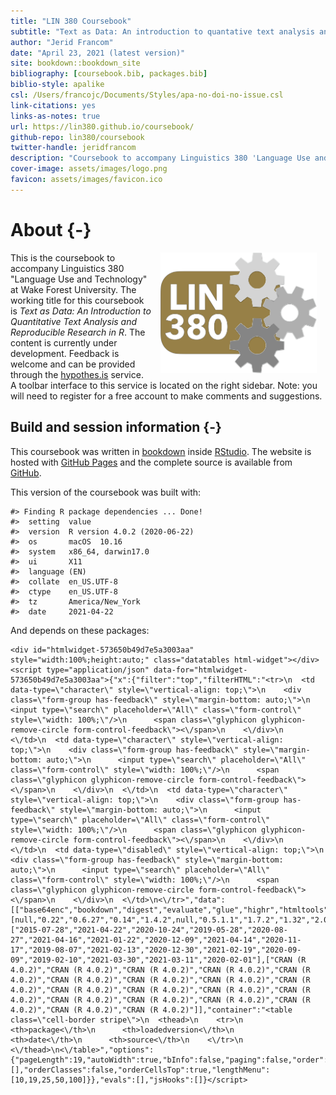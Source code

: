 ```yaml
--- 
title: "LIN 380 Coursebook"
subtitle: "Text as Data: An introduction to quantative text analysis and reproducible research with R"
author: "Jerid Francom"
date: "April 23, 2021 (latest version)"
site: bookdown::bookdown_site
bibliography: [coursebook.bib, packages.bib]
biblio-style: apalike
csl: /Users/francojc/Documents/Styles/apa-no-doi-no-issue.csl
link-citations: yes
links-as-notes: true
url: https://lin380.github.io/coursebook/
github-repo: lin380/coursebook
twitter-handle: jeridfrancom
description: "Coursebook to accompany Linguistics 380 'Language Use and Technology'"
cover-image: assets/images/logo.png
favicon: assets/images/favicon.ico
---
```


# About {-}





<img src="assets/images/logo.png" width="250" alt="Cover image" align="right" style="margin: 0 1em 0 1em" /> This is the coursebook to accompany Linguistics 380 "Language Use and Technology" at Wake Forest University. The working title for this coursebook is *Text as Data: An Introduction to Quantitative Text Analysis and Reproducible Research in R*. The content is currently under development. Feedback is welcome and can be provided through the [hypothes.is](https://web.hypothes.is/) service. A toolbar interface to this service is located on the right sidebar. Note: you will need to register for a free account to make comments and suggestions.


## Build and session information {-}

This coursebook was written in [bookdown](http://bookdown.org/) inside [RStudio](http://www.rstudio.com/ide/). The website is hosted with [GitHub Pages](https://pages.github.com/) and the complete source is available from [GitHub](https://github.com/lin380).

<!-- and automatically updated after every commit by [Travis-CI](https://travis-ci.org).  -->


This version of the coursebook was built with:


```
#> Finding R package dependencies ... Done!
#>  setting  value                       
#>  version  R version 4.0.2 (2020-06-22)
#>  os       macOS  10.16                
#>  system   x86_64, darwin17.0          
#>  ui       X11                         
#>  language (EN)                        
#>  collate  en_US.UTF-8                 
#>  ctype    en_US.UTF-8                 
#>  tz       America/New_York            
#>  date     2021-04-22
```

And depends on these packages:


```{=html}
<div id="htmlwidget-573650b49d7e5a3003aa" style="width:100%;height:auto;" class="datatables html-widget"></div>
<script type="application/json" data-for="htmlwidget-573650b49d7e5a3003aa">{"x":{"filter":"top","filterHTML":"<tr>\n  <td data-type=\"character\" style=\"vertical-align: top;\">\n    <div class=\"form-group has-feedback\" style=\"margin-bottom: auto;\">\n      <input type=\"search\" placeholder=\"All\" class=\"form-control\" style=\"width: 100%;\"/>\n      <span class=\"glyphicon glyphicon-remove-circle form-control-feedback\"><\/span>\n    <\/div>\n  <\/td>\n  <td data-type=\"character\" style=\"vertical-align: top;\">\n    <div class=\"form-group has-feedback\" style=\"margin-bottom: auto;\">\n      <input type=\"search\" placeholder=\"All\" class=\"form-control\" style=\"width: 100%;\"/>\n      <span class=\"glyphicon glyphicon-remove-circle form-control-feedback\"><\/span>\n    <\/div>\n  <\/td>\n  <td data-type=\"character\" style=\"vertical-align: top;\">\n    <div class=\"form-group has-feedback\" style=\"margin-bottom: auto;\">\n      <input type=\"search\" placeholder=\"All\" class=\"form-control\" style=\"width: 100%;\"/>\n      <span class=\"glyphicon glyphicon-remove-circle form-control-feedback\"><\/span>\n    <\/div>\n  <\/td>\n  <td data-type=\"disabled\" style=\"vertical-align: top;\">\n    <div class=\"form-group has-feedback\" style=\"margin-bottom: auto;\">\n      <input type=\"search\" placeholder=\"All\" class=\"form-control\" style=\"width: 100%;\"/>\n      <span class=\"glyphicon glyphicon-remove-circle form-control-feedback\"><\/span>\n    <\/div>\n  <\/td>\n<\/tr>","data":[["base64enc","bookdown","digest","evaluate","glue","highr","htmltools","jsonlite","knitr","magrittr","markdown","mime","rlang","rmarkdown","stringi","stringr","tinytex","xfun","yaml"],[null,"0.22","0.6.27","0.14","1.4.2",null,"0.5.1.1","1.7.2","1.32","2.0.1",null,null,"0.4.10","2.7","1.5.3","1.4.0",null,"0.22","2.2.1"],["2015-07-28","2021-04-22","2020-10-24","2019-05-28","2020-08-27","2021-04-16","2021-01-22","2020-12-09","2021-04-14","2020-11-17","2019-08-07","2021-02-13","2020-12-30","2021-02-19","2020-09-09","2019-02-10","2021-03-30","2021-03-11","2020-02-01"],["CRAN (R 4.0.2)","CRAN (R 4.0.2)","CRAN (R 4.0.2)","CRAN (R 4.0.2)","CRAN (R 4.0.2)","CRAN (R 4.0.2)","CRAN (R 4.0.2)","CRAN (R 4.0.2)","CRAN (R 4.0.2)","CRAN (R 4.0.2)","CRAN (R 4.0.2)","CRAN (R 4.0.2)","CRAN (R 4.0.2)","CRAN (R 4.0.2)","CRAN (R 4.0.2)","CRAN (R 4.0.2)","CRAN (R 4.0.2)","CRAN (R 4.0.2)","CRAN (R 4.0.2)"]],"container":"<table class=\"cell-border stripe\">\n  <thead>\n    <tr>\n      <th>package<\/th>\n      <th>loadedversion<\/th>\n      <th>date<\/th>\n      <th>source<\/th>\n    <\/tr>\n  <\/thead>\n<\/table>","options":{"pageLength":19,"autoWidth":true,"bInfo":false,"paging":false,"order":[],"orderClasses":false,"orderCellsTop":true,"lengthMenu":[10,19,25,50,100]}},"evals":[],"jsHooks":[]}</script>
```




